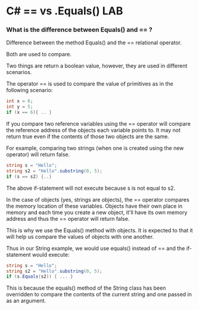 # C# == vs .Equals() LAB

### What is the difference between Equals() and == ?

Difference between the method Equals() and the == relational operator.

Both are used to compare. 

Two things are return a boolean value, however, they are used in different scenarios.

The operator == is used to compare the value of primitives as in the following scenario:

```c#
int x = 6;
int y = 5;
if (x == 6){ .. }
```

If you compare two reference variables using the == operator will compare the reference address of the objects each variable points to. It may not return true even if the contents of those two objects are the same.

For example, comparing two strings (when one is created using the new operator) will return false.

```c#
string s = "Hello";
string s2 = "Hello".substring(0, 5);
if (s == s2) {..}
```
The above if-statement will not execute because s is not equal to s2.

In the case of objects (yes, strings are objects), the == operator compares the memory location of these variables. Objects have their own place in memory and each time you create a new object, it'll have its own memory address and thus the == operator will return false.

This is why we use the Equals() method with objects. It is expected to that it will help us compare the values of objects with one another.

Thus in our String example, we would use equals() instead of == and the if-statement would execute:

```c#
string s = "Hello";
string s2 = "Hello".substring(0, 5);
if (s.Equals(s2)) { ... }
```

This is because the equals() method of the String class has been overridden to compare the contents of the current string and one passed in as an argument.
